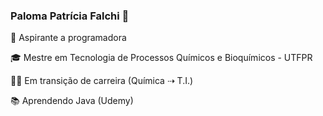 ### Paloma Patrícia Falchi :cherry_blossom:

🧐 Aspirante a programadora

🎓 Mestre em Tecnologia de Processos Químicos e Bioquímicos - UTFPR

🧗‍♀️ Em transição de carreira (Química ⇢ T.I.)

📚 Aprendendo Java (Udemy)



